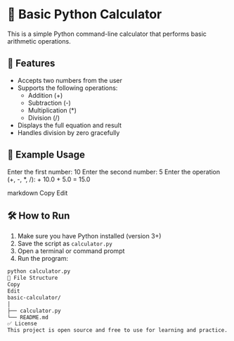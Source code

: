 # 🧮 Basic Python Calculator

This is a simple Python command-line calculator that performs basic arithmetic operations.

## 🚀 Features

- Accepts two numbers from the user
- Supports the following operations:
  - Addition (+)
  - Subtraction (-)
  - Multiplication (*)
  - Division (/)
- Displays the full equation and result
- Handles division by zero gracefully

## 📝 Example Usage

Enter the first number: 10
Enter the second number: 5
Enter the operation (+, -, *, /): +
10.0 + 5.0 = 15.0

markdown
Copy
Edit

## 🛠 How to Run

1. Make sure you have Python installed (version 3+)
2. Save the script as `calculator.py`
3. Open a terminal or command prompt
4. Run the program:

```bash
python calculator.py
📂 File Structure
Copy
Edit
basic-calculator/
│
├── calculator.py
└── README.md
✅ License
This project is open source and free to use for learning and practice.


